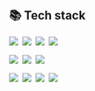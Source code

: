  ## 📚 Tech stack 
  <p align="left">
    <img src="https://img.shields.io/badge/React-14148C?style=round&logo=React&logoColor=white"/></a>&nbsp
    <img src="https://img.shields.io/badge/Javascript-ffb13b?style=round&logo=javascript&logoColor=white"/></a>&nbsp 
    <img src="https://img.shields.io/badge/Typescript-0000CD?style=round&logo=typescript&logoColor=white"/></a>&nbsp
    <img src="https://img.shields.io/badge/Next.js-000000?style=round&logo=Next.js&logoColor=white"/></a>&nbsp  
  </p>
  <p align="left">
    <img src="https://img.shields.io/badge/Mantine-00B9FF?style=round&logo=mantine&logoColor=white"/></a>&nbsp
    <img src="https://img.shields.io/badge/Tailwindcss-1478FF?style=round&logo=tailwindCSS&logoColor=white"/></a>&nbsp
    <img src="https://img.shields.io/badge/Styled Components-8878CD?style=round&logo=styledcomponents&logoColor=white"/></a>&nbsp
  </p>
  <p align="left">
    <img src="https://img.shields.io/badge/Python-007396?style=round&logo=python&logoColor=white"/></a>&nbsp
    <img src="https://img.shields.io/badge/Spring-6DB33F?style=round&logo=Spring&logoColor=white"/></a>&nbsp
    <img src="https://img.shields.io/badge/Mysql-E6B91E?style=round&logo=MySql&logoColor=white"/></a>&nbsp 
    <img src="https://img.shields.io/badge/Oracle-F80000?style=round&logo=Oracle&logoColor=white"/></a>&nbsp 
  </p>
  <br> 

